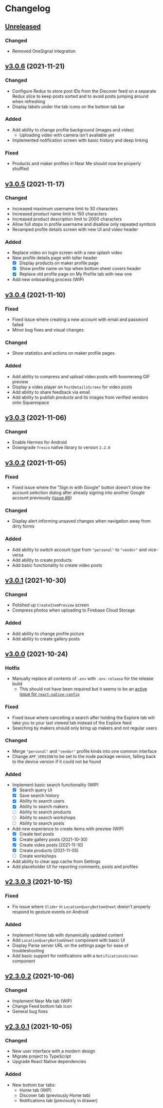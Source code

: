 # Changelog

## [Unreleased]

### Changed

- Removed OneSignal integration

## [v3.0.6] (2021-11-21)

### Changed

- Configure Redux to store post IDs from the Discover feed on a separate Redux
  slice to keep posts sorted and to avoid posts jumping around when refreshing
- Display labels under the tab icons on the bottom tab bar

### Added

- Add ability to change profile background (images and video)
  - Uploading video with camera isn't available yet
- Implemented notification screen with basic history and deep linking

### Fixed

- Products and maker profiles in Near Me should now be properly shuffled

## [v3.0.5] (2021-11-17)

### Changed

- Increased maximum username limit to 30 characters
- Increased product name limit to 150 characters
- Increased product description limit to 2000 characters
- Allow full stops in profile username and disallow only repeated symbols
- Revamped profile details screen with new UI and video header

### Added

- Replace video on login screen with a new splash video
- New profile details page with taller header
  - [x] Display products on maker profile page
  - [x] Show profile name on top when bottom sheet covers header
  - [x] Replace old profile page on My Profile tab with new one
- Add new onboarding process (WIP)

## [v3.0.4] (2021-11-10)

### Fixed

- Fixed issue where creating a new account with email and password failed
- Minor bug fixes and visual changes

### Changed

- Show statistics and actions on maker profile pages

### Added

- Add ability to compress and upload video posts with boomerang GIF preview
- Display a video player on `PostDetailsScreen` for video posts
- Add ability to share feedback via email
- Add ability to publish products and its images from verified vendors onto
  Squarespace

## [v3.0.3] (2021-11-06)

### Changed

- Enable Hermes for Android
- Downgrade `fresco` native library to version `2.2.0`

## [v3.0.2] (2021-11-05)

### Fixed

- Fixed issue where the "Sign in with Google" button doesn't show the account
  selection dialog after already signing into another Google account previously
  ([issue #6](https://github.com/discovrr-io/discovrr-app/issues/6))

### Changed

- Display alert informing unsaved changes when navigation away from dirty forms

### Added

- Add ability to switch account type from `"personal"` to `"vendor"` and
  vice-versa
- Add ability to create products
- Add basic functionality to create video posts

## [v3.0.1] (2021-10-30)

### Changed

- Polished up `CreateItemPreview` screen
- Compress photos when uploading to Firebase Cloud Storage

### Added

- Add ability to change profile picture
- Add ability to create gallery posts

## [v3.0.0] (2021-10-24)

### Hotfix

- Manually replace all contents of `.env` with `.env.release` for the release
  build
  - This should not have been required but it seems to be an [active issue for
    `react-native-config`](https://github.com/luggit/react-native-config/issues/616)

### Fixed

- Fixed issue where cancelling a search after holding the Explore tab will take
  you to your last viewed tab instead of the Explore feed
- Searching by makers should only bring up makers and not regular users

### Changed

- Merge `"personal"` and `"vendor"` profile kinds into one common interface
- Change `APP_VERSION` to be set to the node package version, falling back to
  the device version if it could not be found

### Added

- Implement basic search functionality (WIP)
  - [x] Search query UI
  - [x] Save search history
  - [x] Ability to search users
  - [x] Ability to search makers
  - [ ] Ability to search products
  - [ ] Ability to search workshops
  - [ ] Ability to search posts
- Add new experience to create items with preview (WIP)
  - [x] Create text posts
  - [x] Create gallery posts (2021-10-30)
  - [x] Create video posts (2021-11-10)
  - [x] Create products (2021-11-05)
  - [ ] Create workshops
- Add ability to clear app cache from Settings
- Add placeholder UI for reporting comments, posts and profiles

## [v2.3.0.3] (2021-10-15)

### Fixed

- Fix issue where `Slider` in `LocationQueryBottomSheet` doesn't properly
  respond to gesture events on Android

### Added

- Implement Home tab with dynamically updated content
- Add `LocationQueryBottomSheet` component with basic UI
- Display Parse server URL on the settings page for ease of troubleshooting
- Add basic support for notifications with a `NotificationsScreen` component

## [v2.3.0.2] (2021-10-06)

### Changed

- Implement Near Me tab (WIP)
- Change Feed bottom tab icon
- General bug fixes

## [v2.3.0.1] (2021-10-05)

### Changed

- New user interface with a modern design
- Migrate project to TypeScript
- Upgrade React Native dependencies

### Added

- New bottom bar tabs:
  - Home tab (WIP)
  - Discover tab (previously Home tab)
  - Notifications tab (previously in drawer)

[unreleased]: https://github.com/discovrr-io/discovrr-app/compare/v3.0.6...HEAD
[v3.0.6]: https://github.com/discovrr-io/discovrr-app/compare/v3.0.5...v3.0.6
[v3.0.5]: https://github.com/discovrr-io/discovrr-app/compare/v3.0.4...v3.0.5
[v3.0.4]: https://github.com/discovrr-io/discovrr-app/compare/v3.0.3...v3.0.4
[v3.0.3]: https://github.com/discovrr-io/discovrr-app/compare/v3.0.2...v3.0.3
[v3.0.2]: https://github.com/discovrr-io/discovrr-app/compare/v3.0.1...v3.0.2
[v3.0.1]: https://github.com/discovrr-io/discovrr-app/compare/v3.0.0...v3.0.1
[v3.0.0]: https://github.com/discovrr-io/discovrr-app/compare/v2.3.0.3...v3.0.0
[v2.3.0.3]: https://github.com/discovrr-io/discovrr-app/compare/v2.3.0.2...v2.3.0.3
[v2.3.0.2]: https://github.com/discovrr-io/discovrr-app/compare/v2.3.0.1...v2.3.0.2
[v2.3.0.1]: https://github.com/discovrr-io/discovrr-app/releases/tag/v2.3.0.1
